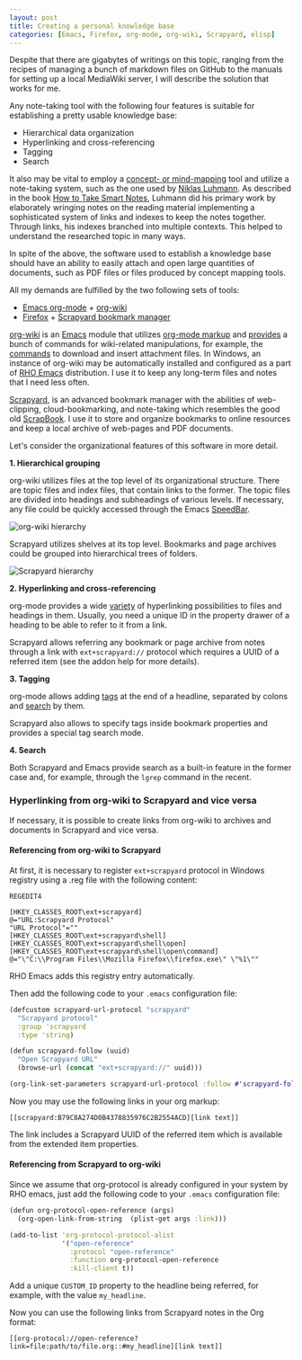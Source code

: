 ```yaml
---
layout: post
title: Creating a personal knowledge base
categories: [Emacs, Firefox, org-mode, org-wiki, Scrapyard, elisp]
---
```


Despite that there are gigabytes of writings on this topic, ranging
from the recipes of managing a bunch of markdown files on GitHub to
the manuals for setting up a local MediaWiki server, I will describe 
the solution that works for me.

Any note-taking tool with the following four features is suitable 
for establishing a pretty usable knowledge base:

* Hierarchical data organization
* Hyperlinking and cross-referencing
* Tagging
* Search

It also may be vital to employ a [concept- or mind-mapping](https://en.wikipedia.org/wiki/Concept_map) tool and utilize a
note-taking system, such as the one used by [Niklas Luhmann](https://en.wikipedia.org/wiki/Niklas_Luhmann).
As described in the book [How to Take Smart Notes](https://www.goodreads.com/en/book/show/34507927), Luhmann did his
primary work by elaborately wringing notes on the reading material implementing
a sophisticated system of links and indexes to keep the notes together. Through links, his indexes branched into
multiple contexts. This helped to understand the researched topic in many ways.  

In spite of the above, the software used to establish a knowledge base should have an ability to
easily attach and open large quantities of documents, such as PDF files or files produced by concept mapping tools.

All my demands are fulfilled by the two following sets of tools:

* [Emacs org-mode](https://orgmode.org/) + [org-wiki](https://github.com/caiorss/org-wiki)
* [Firefox](http://firefox.com) + [Scrapyard bookmark manager](https://addons.mozilla.org/en-US/firefox/addon/scrapyard/)

[org-wiki](https://github.com/caiorss/org-wiki) is an [Emacs](http://emacs.org) module that utilizes
[org-mode markup](http://ergoemacs.org/emacs/emacs_org_markup.html)
and [provides](https://caiorss.github.io/org-wiki/) a bunch of commands
for wiki-related manipulations, for example, the [commands](https://github.com/caiorss/org-wiki#commands-to-download-files) to download and insert attachment files.
In Windows, an instance of org-wiki may be automatically 
installed and configured as a part of [RHO Emacs](https://gchristensen.github.io/rho-emacs/) distribution.
I use it to keep any long-term files and notes that I need less often.

[Scrapyard](https://addons.mozilla.org/en-US/firefox/addon/scrapyard/), is an advanced bookmark manager with 
the abilities of web-clipping, cloud-bookmarking, and note-taking which 
resembles the good old [ScrapBook](https://en.wikipedia.org/wiki/ScrapBook).
I use it to store and organize bookmarks to online resources and keep a
local archive of web-pages and PDF documents.

Let's consider the organizational features of this software in more detail.

**1. Hierarchical grouping**

org-wiki utilizes files at the top level of its organizational structure. 
There are topic files and index files, that contain links to the former. The topic files
are divided into headings and subheadings of various levels. If necessary, any
file could be quickly accessed through the Emacs [SpeedBar](https://www.emacswiki.org/emacs/SpeedBar).

![org-wiki hierarchy](/posts/images/org-wiki-hierarchy.png)

Scrapyard utilizes shelves at its top level. Bookmarks and page archives could
be grouped into hierarchical trees of folders.

![Scrapyard hierarchy](/posts/images/scrapyard-hierarchy.png)


**2. Hyperlinking and cross-referencing**

org-mode provides a wide [variety](https://orgmode.org/guide/Hyperlinks.html)
of hyperlinking possibilities to files and headings in them.
Usually, you need a unique ID in the property drawer of a heading 
to be able to refer to it from a link.

Scrapyard allows referring any bookmark or page archive from notes through
a link with `ext+scrapyard://` protocol which requires a UUID of a 
referred item (see the addon help for more details).

**3. Tagging**

org-mode allows adding [tags](https://orgmode.org/manual/Tags.html) at the end 
of a headline, separated by colons and [search](https://orgmode.org/manual/Tag-Searches.html#Tag-Searches) by them.

Scrapyard also allows to specify tags inside bookmark properties and 
provides a special tag search mode.

**4. Search** 

Both Scrapyard and Emacs provide search as a built-in feature in the former
case and, for example, through the `lgrep` command in the recent.

### Hyperlinking from org-wiki to Scrapyard and vice versa

If necessary, it is possible to create links from org-wiki to archives and
documents in Scrapyard and vice versa.

#### Referencing from org-wiki to Scrapyard

At first, it is necessary to register `ext+scrapyard` protocol in Windows registry
using a .reg file with the following content: 

```
REGEDIT4

[HKEY_CLASSES_ROOT\ext+scrapyard]
@="URL:Scrapyard Protocol"
"URL Protocol"=""
[HKEY_CLASSES_ROOT\ext+scrapyard\shell]
[HKEY_CLASSES_ROOT\ext+scrapyard\shell\open]
[HKEY_CLASSES_ROOT\ext+scrapyard\shell\open\command]
@="\"C:\\Program Files\\Mozilla Firefox\\firefox.exe\" \"%1\""
```

RHO Emacs adds this registry entry automatically.

Then add the following code to your `.emacs` configuration file:

```clojure
(defcustom scrapyard-url-protocol "scrapyard"
  "Scrapyard protocol"
  :group 'scrapyard
  :type 'string)

(defun scrapyard-follow (uuid)
  "Open Scrapyard URL"
  (browse-url (concat "ext+scrapyard://" uuid)))

(org-link-set-parameters scrapyard-url-protocol :follow #'scrapyard-follow)
```

Now you may use the following links in your org markup:

```
[[scrapyard:B79C8A274D0B4378835976C2B2554ACD][link text]]
```

The link includes a Scrapyard UUID of the referred item which is available from the extended item properties.

#### Referencing from Scrapyard to org-wiki

Since we assume that org-protocol is already configured in your system by RHO emacs, 
just add the following code to your `.emacs` configuration file:

```clojure
(defun org-protocol-open-reference (args)
  (org-open-link-from-string  (plist-get args :link)))

(add-to-list 'org-protocol-protocol-alist
             '("open-reference"
               :protocol "open-reference"
               :function org-protocol-open-reference
               :kill-client t))
```

Add a unique `CUSTOM_ID` property to the headline being referred, for example, 
with the value `my_headline`.

Now you can use the following links from Scrapyard notes in the Org format:

```
[[org-protocol://open-reference?link=file:path/to/file.org::#my_headline][link text]]
```
